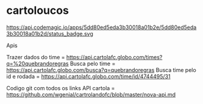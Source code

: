 # cartoloucos

https://api.codemagic.io/apps/5dd80ed5eda3b30018a01b2e/5dd80ed5eda3b30018a01b2d/status_badge.svg

Apis

Trazer dados do time = https://api.cartolafc.globo.com/times?q=%20quebrandoregras
Busca pelo time = https://api.cartolafc.globo.com/busca?q=quebrandoregras
Busca time pelo id e rodada = https://api.cartolafc.globo.com/time/id/4744495/31

Codigo git com todos os links API cartola = https://github.com/wgenial/cartrolandofc/blob/master/nova-api.md
